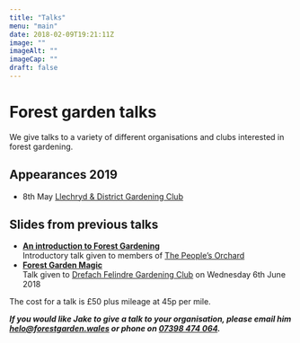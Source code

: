 ```yaml
---
title: "Talks"
menu: "main"
date: 2018-02-09T19:21:11Z
image: ""
imageAlt: ""
imageCap: ""
draft: false
---
```


# Forest garden talks

We give talks to a variety of different organisations and clubs interested in forest gardening.

## Appearances 2019

* 8th May [Llechryd & District Gardening Club](https://www.facebook.com/LlechrydDGC/)

## Slides from previous talks

* **[An introduction to Forest Gardening](/talks/intro/#1)**  
  Introductory talk given to members of [The People’s Orchard](http://www.stdogmaelsabbey.org.uk/peoplesorchard)
* **[Forest Garden Magic](/talks/magic/#1)**  
  Talk given to [Drefach Felindre Gardening Club](http://www.drefachfelindregardeningclub.co.uk) on Wednesday 6th June 2018

The cost for a talk is £50 plus mileage at 45p per mile.

**_If you would like Jake to give a talk to your organisation, please email him [helo@forestgarden.wales](mailto:helo@forestgarden.wales) or phone on [07398&nbsp;474&nbsp;064](tel:+447398474064)._**
